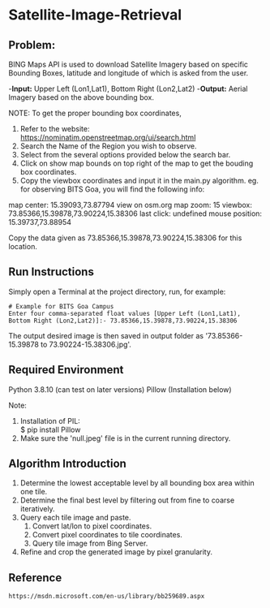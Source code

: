 # Satellite-Image-Retrieval
## Problem: 
BING Maps API is used to download Satellite Imagery based on specific Bounding Boxes, latitude and longitude of which is asked from the user.

-**Input:** Upper Left (Lon1,Lat1), Bottom Right (Lon2,Lat2)
-**Output:** Aerial Imagery based on the above bounding box.

NOTE: To get the proper bounding box coordinates, 
1. Refer to the website: https://nominatim.openstreetmap.org/ui/search.html
2. Search the Name of the Region you wish to observe.
3. Select from the several options provided below the search bar.
4. Click on show map bounds on top right of the map to get the bouding box coordinates.
5. Copy the viewbox coordinates and input it in the main.py algorithm.
eg. for observing BITS Goa, you will find the following info:

map center: 15.39093,73.87794 view on osm.org
map zoom: 15
viewbox: 73.85366,15.39878,73.90224,15.38306
last click: undefined
mouse position: 15.39737,73.88954

Copy the data given as 73.85366,15.39878,73.90224,15.38306 for this location.

## Run Instructions
Simply open a Terminal at the project directory, run, for example:

    # Example for BITS Goa Campus
    Enter four comma-separated float values [Upper Left (Lon1,Lat1), Bottom Right (Lon2,Lat2)]:- 73.85366,15.39878,73.90224,15.38306

The output desired image is then saved in output folder as '73.85366-15.39878 to 73.90224-15.38306.jpg'.

## Required Environment
Python 3.8.10 (can test on later versions)
Pillow (Installation below)

Note:
1. Installation of PIL:  
		$ pip install Pillow
2. Make sure the 'null.jpeg' file is in the current running directory.

## Algorithm Introduction
1. Determine the lowest acceptable level by all bounding box area within one tile.
2. Determine the final best level by filtering out from fine to coarse iteratively.
3. Query each tile image and paste.
      1) Convert lat/lon to pixel coordinates.
      2) Convert pixel coordinates to tile coordinates.
      3) Query tile image from Bing Server.
4. Refine and crop the generated image by pixel granularity.

## Reference
	https://msdn.microsoft.com/en-us/library/bb259689.aspx
